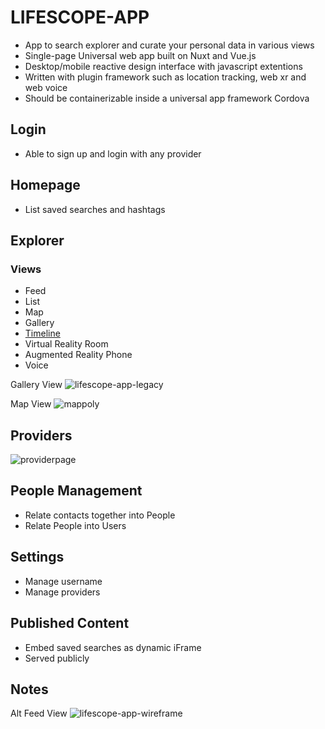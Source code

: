 # LIFESCOPE-APP

* App to search explorer and curate your personal data in various views
* Single-page Universal web app built on Nuxt and Vue.js
* Desktop/mobile reactive design interface with javascript extentions
* Written with plugin framework such as location tracking, web xr and web voice
* Should be containerizable inside a universal app framework Cordova

## Login
* Able to sign up and login with any provider

## Homepage
* List saved searches and hashtags

## Explorer

### Views
* Feed
* List
* Map
* Gallery
* [Timeline](http://timeline.knightlab.com)
* Virtual Reality Room
* Augmented Reality Phone
* Voice

Gallery View
![lifescope-app-legacy]

Map View
![mappoly]

## Providers

![providerpage]

## People Management
* Relate contacts together into People
* Relate People into Users

## Settings
* Manage username
* Manage providers

## Published Content
* Embed saved searches as dynamic iFrame
* Served publicly

## Notes

Alt Feed View
![lifescope-app-wireframe]

[providerpage]:https://lifescopelabs.github.io/assets/screenshots/provider-maps-screenshot.png
[spider]:https://lifescopelabs.github.io/assets/maps/map-spider.png
[mappoly]:https://lifescopelabs.github.io/assets/wireframes/sat-select-poly.png
[lifescope-app-legacy]:https://lifescopelabs.github.io/assets/screenshots/lifescope-app-legacy.png
[lifescope-app-wireframe]:https://lifescopelabs.github.io/assets/wireframes/week-content-feed.jpg
<!--stackedit_data:
eyJoaXN0b3J5IjpbMTMzMzI1NzU2XX0=
-->